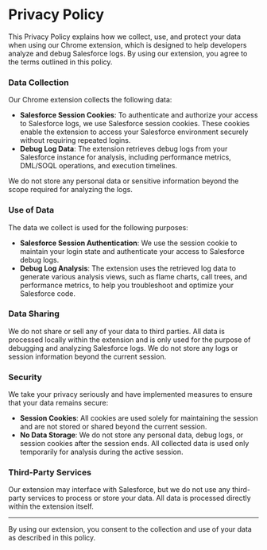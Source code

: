 # Privacy Policy
 
This Privacy Policy explains how we collect, use, and protect your data when using our Chrome extension, which is designed to help developers analyze and debug Salesforce logs. By using our extension, you agree to the terms outlined in this policy.

### Data Collection

Our Chrome extension collects the following data:

- **Salesforce Session Cookies**: To authenticate and authorize your access to Salesforce logs, we use Salesforce session cookies. These cookies enable the extension to access your Salesforce environment securely without requiring repeated logins.
- **Debug Log Data**: The extension retrieves debug logs from your Salesforce instance for analysis, including performance metrics, DML/SOQL operations, and execution timelines.
  
We do not store any personal data or sensitive information beyond the scope required for analyzing the logs.

### Use of Data

The data we collect is used for the following purposes:

- **Salesforce Session Authentication**: We use the session cookie to maintain your login state and authenticate your access to Salesforce debug logs.
- **Debug Log Analysis**: The extension uses the retrieved log data to generate various analysis views, such as flame charts, call trees, and performance metrics, to help you troubleshoot and optimize your Salesforce code.

### Data Sharing

We do not share or sell any of your data to third parties. All data is processed locally within the extension and is only used for the purpose of debugging and analyzing Salesforce logs. We do not store any logs or session information beyond the current session.

### Security

We take your privacy seriously and have implemented measures to ensure that your data remains secure:

- **Session Cookies**: All cookies are used solely for maintaining the session and are not stored or shared beyond the current session.
- **No Data Storage**: We do not store any personal data, debug logs, or session cookies after the session ends. All collected data is used only temporarily for analysis during the active session.

### Third-Party Services

Our extension may interface with Salesforce, but we do not use any third-party services to process or store your data. All data is processed directly within the extension itself.
  
---

By using our extension, you consent to the collection and use of your data as described in this policy.
